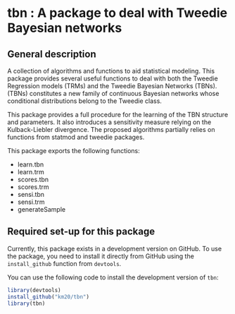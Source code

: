 <!-- README.md is generated from README.Rmd. Please edit that file -->
tbn : A package to deal with Tweedie Bayesian networks
======================================================

General description
-------------------

A collection of algorithms and functions to aid statistical modeling.
This package provides several useful functions to deal with both the
Tweedie Regression models (TRMs) and the Tweedie Bayesian Networks
(TBNs). (TBNs) constitutes a new family of continuous Bayesian networks
whose conditional distributions belong to the Tweedie class.

This package provides a full procedure for the learning of the TBN
structure and parameters. It also introduces a sensitivity measure
relying on the Kulback-Liebler divergence. The proposed algorithms
partially relies on functions from statmod and tweedie packages.

This package exports the following functions:

-   learn.tbn
-   learn.trm
-   scores.tbn
-   scores.trm
-   sensi.tbn
-   sensi.trm
-   generateSample

Required set-up for this package
--------------------------------

Currently, this package exists in a development version on GitHub. To
use the package, you need to install it directly from GitHub using the
`install_github` function from `devtools`.

You can use the following code to install the development version of
`tbn`:

``` r
library(devtools)
install_github("km20/tbn")
library(tbn)
```
